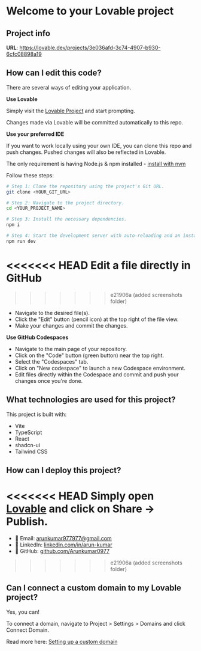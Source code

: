 # Welcome to your Lovable project

## Project info

**URL**: https://lovable.dev/projects/3e036afd-3c74-4907-b930-6cfc08898a19

## How can I edit this code?

There are several ways of editing your application.

**Use Lovable**

Simply visit the [Lovable Project](https://lovable.dev/projects/3e036afd-3c74-4907-b930-6cfc08898a19) and start prompting.

Changes made via Lovable will be committed automatically to this repo.

**Use your preferred IDE**

If you want to work locally using your own IDE, you can clone this repo and push changes. Pushed changes will also be reflected in Lovable.

The only requirement is having Node.js & npm installed - [install with nvm](https://github.com/nvm-sh/nvm#installing-and-updating)

Follow these steps:

```sh
# Step 1: Clone the repository using the project's Git URL.
git clone <YOUR_GIT_URL>

# Step 2: Navigate to the project directory.
cd <YOUR_PROJECT_NAME>

# Step 3: Install the necessary dependencies.
npm i

# Step 4: Start the development server with auto-reloading and an instant preview.
npm run dev
```

<<<<<<< HEAD
**Edit a file directly in GitHub**
=======
>>>>>>> e21906a (added screenshots folder)

- Navigate to the desired file(s).
- Click the "Edit" button (pencil icon) at the top right of the file view.
- Make your changes and commit the changes.

**Use GitHub Codespaces**

- Navigate to the main page of your repository.
- Click on the "Code" button (green button) near the top right.
- Select the "Codespaces" tab.
- Click on "New codespace" to launch a new Codespace environment.
- Edit files directly within the Codespace and commit and push your changes once you're done.

## What technologies are used for this project?

This project is built with:

- Vite
- TypeScript
- React
- shadcn-ui
- Tailwind CSS

## How can I deploy this project?

<<<<<<< HEAD
Simply open [Lovable](https://lovable.dev/projects/3e036afd-3c74-4907-b930-6cfc08898a19) and click on Share -> Publish.
=======
- 📧 Email: arunkumar977977@gmail.com
- 🔗 LinkedIn: [linkedin.com/in/arun-kumar](https://www.linkedin.com/in/arunkr0977/)
- 💼 GitHub: [github.com/Arunkumar0977](https://github.com/Arunkumar0977)
>>>>>>> e21906a (added screenshots folder)

## Can I connect a custom domain to my Lovable project?

Yes, you can!

To connect a domain, navigate to Project > Settings > Domains and click Connect Domain.

Read more here: [Setting up a custom domain](https://docs.lovable.dev/tips-tricks/custom-domain#step-by-step-guide)
